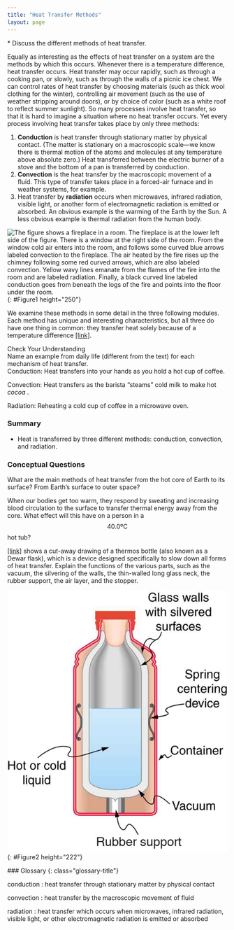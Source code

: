 ```yaml
---
title: "Heat Transfer Methods"
layout: page
--- 
```


<div class="abstract" markdown="1">
* Discuss the different methods of heat transfer.
</div>

Equally as interesting as the effects of heat transfer on a system are the
methods by which this occurs. Whenever there is a temperature difference, heat
transfer occurs. Heat transfer may occur rapidly, such as through a cooking pan,
or slowly, such as through the walls of a picnic ice chest. We can control rates
of heat transfer by choosing materials (such as thick wool clothing for the
winter), controlling air movement (such as the use of weather stripping around
doors), or by choice of color (such as a white roof to reflect summer sunlight).
So many processes involve heat transfer, so that it is hard to imagine a
situation where no heat transfer occurs. Yet every process involving heat
transfer takes place by only three methods:

1. **Conduction** is heat transfer through stationary matter by physical
   contact. (The matter is stationary on a macroscopic scale—we know there is
   thermal motion of the atoms and molecules at any temperature above absolute
   zero.) Heat transferred between the electric burner of a stove and the bottom
   of a pan is transferred by conduction.
2. **Convection** is the heat transfer by the macroscopic movement of a fluid.
   This type of transfer takes place in a forced-air furnace and in weather
   systems, for example.
3. Heat transfer by **radiation** occurs when microwaves, infrared radiation,
   visible light, or another form of electromagnetic radiation is emitted or
   absorbed. An obvious example is the warming of the Earth by the Sun. A less
   obvious example is thermal radiation from the human body.

![The figure shows a fireplace in a room. The fireplace is at the lower left side of the figure. There is a window at the right side of the room. From the window cold air enters into the room, and follows some curved blue arrows labeled convection to the fireplace. The air heated by the fire rises up the chimney following some red curved arrows, which are also labeled convection. Yellow wavy lines emanate from the flames of the fire into the room and are labeled radiation. Finally, a black curved line labeled conduction goes from beneath the logs of the fire and points into the floor under the room.](../resources/Figure_15_04_01a.jpg "In a fireplace, heat transfer occurs by all three methods: conduction, convection, and radiation. Radiation is responsible for most of the heat transferred into the room. Heat transfer also occurs through conduction into the room, but at a much slower rate. Heat transfer by convection also occurs through cold air entering the room around windows and hot air leaving the room by rising up the chimney.")
{: #Figure1 height="250"}

We examine these methods in some detail in the three following modules. Each
method has unique and interesting characteristics, but all three do have one
thing in common: they transfer heat solely because of a temperature
difference [[link]](#Figure1).

<div class="exercise" data-element-type="check-understanding" data-label="">
<div class="title">
Check Your Understanding
</div>
<div class="problem" markdown="1">
Name an example from daily life (different from the text) for each mechanism of heat transfer.

</div>
<div class="solution" data-print-placement="here" markdown="1">
Conduction: Heat transfers into your hands as you hold a hot cup of coffee.

Convection: Heat transfers as the barista “steams” cold milk to make hot *cocoa*
.

Radiation: Reheating a cold cup of coffee in a microwave oven.

</div>
</div>

### Summary

* Heat is transferred by three different methods: conduction, convection, and
  radiation.

### Conceptual Questions

<div class="exercise" data-element-type="conceptual-questions">
<div class="problem" markdown="1">
What are the main methods of heat transfer from the hot core of Earth to its surface? From Earth’s surface to outer space?

</div>
</div>

When our bodies get too warm, they respond by sweating and increasing blood
circulation to the surface to transfer thermal energy away from the core. What
effect will this have on a person in a $$40.0\text{ºC} $$ hot tub?

[[link]](#Figure2) shows a cut-away drawing of a thermos bottle (also known as a
Dewar flask), which is a device designed specifically to slow down all forms of
heat transfer. Explain the functions of the various parts, such as the vacuum,
the silvering of the walls, the thin-walled long glass neck, the rubber support,
the air layer, and the stopper.

![The figure shows a  cutaway drawing of a thermos bottle, with various parts labeled.](../resources/Figure_15_04_02a.jpg "The construction of a thermos bottle is designed to inhibit all methods of heat transfer.")
{: #Figure2 height="222"}

<div class="glossary" markdown="1">
### Glossary
{: class="glossary-title"}

conduction
: heat transfer through stationary matter by physical contact

convection
: heat transfer by the macroscopic movement of fluid

radiation
: heat transfer which occurs when microwaves, infrared radiation, visible light,
or other electromagnetic radiation is emitted or absorbed 

</div>
